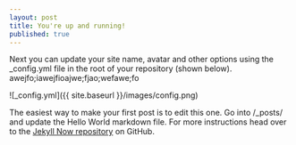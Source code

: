 ```yaml
---
layout: post
title: You're up and running!
published: true
---
```


Next you can update your site name, avatar and other options using the _config.yml file in the root of your repository (shown below). awejfo;iawejfioajwe;fjao;wefawe;fo

![_config.yml]({{ site.baseurl }}/images/config.png)

The easiest way to make your first post is to edit this one. Go into /_posts/ and update the Hello World markdown file. For more instructions head over to the [Jekyll Now repository](https://github.com/barryclark/jekyll-now) on GitHub.
